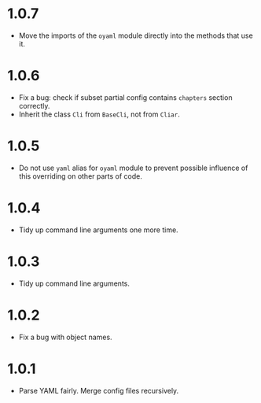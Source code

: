 # 1.0.7

-   Move the imports of the `oyaml` module directly into the methods that use it.

# 1.0.6

-   Fix a bug: check if subset partial config contains `chapters` section correctly.
-   Inherit the class `Cli` from `BaseCli`, not from `Cliar`.

# 1.0.5

-   Do not use `yaml` alias for `oyaml` module to prevent possible influence of this overriding on other parts of code.

# 1.0.4

-   Tidy up command line arguments one more time.

# 1.0.3

-   Tidy up command line arguments.

# 1.0.2

-   Fix a bug with object names.

# 1.0.1

-   Parse YAML fairly. Merge config files recursively.
